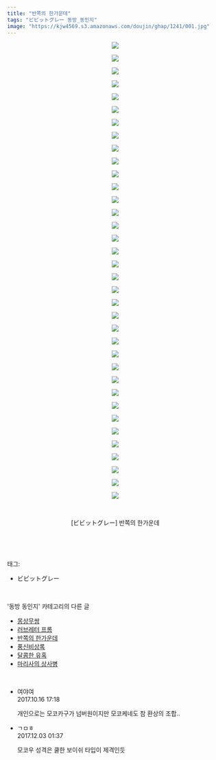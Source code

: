 ```yaml
---
title: "반쪽의 한가운데"
tags: "ビビットグレー 동방_동인지"
image: "https://kjw4569.s3.amazonaws.com/doujin/ghap/1241/001.jpg"
---
```

<div class="article">
<p style="text-align: center; clear: none; float: none;"><img src="{{ site.imgserver3 }}/ghap/1241/001.jpg"/></p>
<p style="text-align: center; clear: none; float: none;"><img src="{{ site.imgserver3 }}/ghap/1241/002.jpg"/></p>
<p style="text-align: center; clear: none; float: none;"><img src="{{ site.imgserver3 }}/ghap/1241/003.jpg"/></p>
<p style="text-align: center; clear: none; float: none;"><img src="{{ site.imgserver3 }}/ghap/1241/004.jpg"/></p>
<p style="text-align: center; clear: none; float: none;"><img src="{{ site.imgserver3 }}/ghap/1241/005.jpg"/></p>
<p style="text-align: center; clear: none; float: none;"><img src="{{ site.imgserver3 }}/ghap/1241/006.jpg"/></p>
<p style="text-align: center; clear: none; float: none;"><img src="{{ site.imgserver3 }}/ghap/1241/007.jpg"/></p>
<p style="text-align: center; clear: none; float: none;"><img src="{{ site.imgserver3 }}/ghap/1241/008.jpg"/></p>
<p style="text-align: center; clear: none; float: none;"><img src="{{ site.imgserver3 }}/ghap/1241/009.jpg"/></p>
<p style="text-align: center; clear: none; float: none;"><img src="{{ site.imgserver3 }}/ghap/1241/010.jpg"/></p>
<p style="text-align: center; clear: none; float: none;"><img src="{{ site.imgserver3 }}/ghap/1241/011.jpg"/></p>
<p style="text-align: center; clear: none; float: none;"><img src="{{ site.imgserver3 }}/ghap/1241/012.jpg"/></p>
<p style="text-align: center; clear: none; float: none;"><img src="{{ site.imgserver3 }}/ghap/1241/013.jpg"/></p>
<p style="text-align: center; clear: none; float: none;"><img src="{{ site.imgserver3 }}/ghap/1241/014.jpg"/></p>
<p style="text-align: center; clear: none; float: none;"><img src="{{ site.imgserver3 }}/ghap/1241/015.jpg"/></p>
<p style="text-align: center; clear: none; float: none;"><img src="{{ site.imgserver3 }}/ghap/1241/016.jpg"/></p>
<p style="text-align: center; clear: none; float: none;"><img src="{{ site.imgserver3 }}/ghap/1241/017.jpg"/></p>
<p style="text-align: center; clear: none; float: none;"><img src="{{ site.imgserver3 }}/ghap/1241/018.jpg"/></p>
<p style="text-align: center; clear: none; float: none;"><img src="{{ site.imgserver3 }}/ghap/1241/019.jpg"/></p>
<p style="text-align: center; clear: none; float: none;"><img src="{{ site.imgserver3 }}/ghap/1241/020.jpg"/></p>
<p style="text-align: center; clear: none; float: none;"><img src="{{ site.imgserver3 }}/ghap/1241/021.jpg"/></p>
<p style="text-align: center; clear: none; float: none;"><img src="{{ site.imgserver3 }}/ghap/1241/022.jpg"/></p>
<p style="text-align: center; clear: none; float: none;"><img src="{{ site.imgserver3 }}/ghap/1241/023.jpg"/></p>
<p style="text-align: center; clear: none; float: none;"><img src="{{ site.imgserver3 }}/ghap/1241/024.jpg"/></p>
<p style="text-align: center; clear: none; float: none;"><img src="{{ site.imgserver3 }}/ghap/1241/025.jpg"/></p>
<p style="text-align: center; clear: none; float: none;"><img src="{{ site.imgserver3 }}/ghap/1241/026.jpg"/></p>
<p style="text-align: center; clear: none; float: none;"><img src="{{ site.imgserver3 }}/ghap/1241/027.jpg"/></p>
<p style="text-align: center; clear: none; float: none;"><img src="{{ site.imgserver3 }}/ghap/1241/028.jpg"/></p>
<p style="text-align: center; clear: none; float: none;"><img src="{{ site.imgserver3 }}/ghap/1241/029.jpg"/></p>
<p style="text-align: center; clear: none; float: none;"><img src="{{ site.imgserver3 }}/ghap/1241/030.jpg"/></p>
<p style="text-align: center; clear: none; float: none;"><img src="{{ site.imgserver3 }}/ghap/1241/031.jpg"/></p>
<p style="text-align: center; clear: none; float: none;"><img src="{{ site.imgserver3 }}/ghap/1241/032.jpg"/></p>
<p style="text-align: center; clear: none; float: none;"><img src="{{ site.imgserver3 }}/ghap/1241/033.jpg"/></p>
<p style="text-align: center; clear: none; float: none;"><img src="{{ site.imgserver3 }}/ghap/1241/034.jpg"/></p>
<p style="text-align: center; clear: none; float: none;"><img src="{{ site.imgserver3 }}/ghap/1241/035.jpg"/></p>
<p style="text-align: center; clear: none; float: none;"><img src="{{ site.imgserver3 }}/ghap/1241/036.jpg"/></p>
<p style="text-align: center; clear: none; float: none;"><br/></p>
<p style="text-align: center; clear: none; float: none;">[ビビットグレー] 반쪽의 한가운데</p>
<p><br/></p>
</div><br/>
<div class="tagTrail">
<p>태그: </p>
<ul>
<li>ビビットグレー</li>
</ul>
</div><br/>
<div class="another">
<p>'동방 동인지' 카테고리의 다른 글</p>
<ul>
<li><a href="/ghap_1243">몽상무쌍</a></li>
<li><a href="/ghap_1242">러브레터 프롬</a></li>
<li><a href="/ghap_1241">반쪽의 한가운데</a></li>
<li><a href="/ghap_1240">풍신비상록</a></li>
<li><a href="/ghap_1238">달콤한 유혹</a></li>
<li><a href="/ghap_1237">마리사의 상사병</a></li>
</ul>
</div><br/>
<div class="cb_module cb_fluid">
<div class="cb_wrt cb_profile">
<div class="comment">
<ul>
<li class="cb_thumb_off" id="comment15106844">
<div class="cb_comment_area">
<div class="cb_info_area">
<div class="cb_section">
<span class="cb_nick_name">여야여</span>
</div>
<div class="cb_section">
<span class="cb_date">2017.10.16 17:18 </span>
</div>
</div>
<div class="cb_dsc_comment">
<p class="cb_dsc">
											개인으로는 모코카구가 넘버원이지만 모코케네도 참 환상의 조합..
										</p>
</div>
</div></li>
<li class="cb_thumb_off" id="comment15143309">
<div class="cb_comment_area">
<div class="cb_info_area">
<div class="cb_section">
<span class="cb_nick_name">ㄱㅁㅎ</span>
</div>
<div class="cb_section">
<span class="cb_date">2017.12.03 01:37 </span>
</div>
</div>
<div class="cb_dsc_comment">
<p class="cb_dsc">
											모코우 성격은 쿨한 보이쉬 타입이 제격인듯
										</p>
</div>
</div></li>
</ul>
</div>
</div><!-- commentList close -->
</div><br/>
